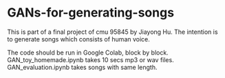 # GANs-for-generating-songs
This is part of a final project of cmu 95845 by Jiayong Hu. The intention is to generate songs which consists of human voice.

The code should be run in Google Colab, block by block.  
GAN_toy_homemade.ipynb takes 10 secs mp3 or wav files.  
GAN_evaluation.ipynb takes songs with same length.

